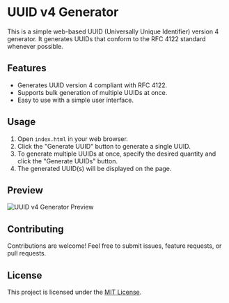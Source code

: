# UUID v4 Generator

This is a simple web-based UUID (Universally Unique Identifier) version 4 generator. It generates UUIDs that conform to the RFC 4122 standard whenever possible.

## Features

- Generates UUID version 4 compliant with RFC 4122.
- Supports bulk generation of multiple UUIDs at once.
- Easy to use with a simple user interface.

## Usage

1. Open `index.html` in your web browser.
2. Click the "Generate UUID" button to generate a single UUID.
3. To generate multiple UUIDs at once, specify the desired quantity and click the "Generate UUIDs" button.
4. The generated UUID(s) will be displayed on the page.

## Preview

![UUID v4 Generator Preview](https://replit.com/@nesymc/UUID-Generator)

## Contributing

Contributions are welcome! Feel free to submit issues, feature requests, or pull requests.

## License

This project is licensed under the [MIT License](LICENSE).
